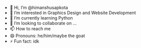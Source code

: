 - 👋 Hi, I’m @himanshusapkota
- 👀 I’m interested in Graphics Design and Website Development
- 🌱 I’m currently learning Python
- 💞️ I’m looking to collaborate on ...
- 📫 How to reach me 
- 😄 Pronouns: he/him/maybe the goat
- ⚡ Fun fact: idk

<!---
himanshusapkota/himanshusapkota is a ✨ special ✨ repository because its `README.md` (this file) appears on your GitHub profile.
You can click the Preview link to take a look at your changes.
--->
